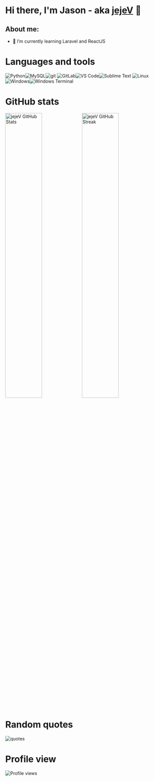 # Hi there, I'm Jason - aka [jejeV](https://www.youtube.com/channel/UCUHCwvXpLHawibe7PS_qAtA) 👋

## About me:

- 🌱 I’m currently learning Laravel and ReactJS

# Languages and tools

<img alt="Python" src="https://img.shields.io/badge/-Python-ffbc03?&logo=Python&style=for-the-badge" /><img alt="MySQL" src="https://img.shields.io/badge/MySQL-005C84?style=for-the-badge&logo=mysql&logoColor=white"><img alt="git" src="https://img.shields.io/badge/-Git-F05032?&style=for-the-badge&logo=git&logoColor=white" />
<img alt="GitLab" src="https://img.shields.io/badge/gitlab-%23181717.svg?style=for-the-badge&logo=gitlab&logoColor=white"><img alt="VS Code" src="https://img.shields.io/static/v1?style=for-the-badge&message=VS+Code&color=007ACC&logo=Visual+Studio+Code&logoColor=FFFFFF&label="><img alt="Sublime Text" src="https://img.shields.io/static/v1?style=for-the-badge&message=Sublime+Text&color=222222&logo=Sublime+Text&logoColor=FF9800&label=">
<img alt="Linux" src="https://img.shields.io/badge/Linux-FCC624?style=for-the-badge&logo=linux&logoColor=black"><img alt="Windows" src="https://img.shields.io/badge/Windows-0078D6?style=for-the-badge&logo=windows&logoColor=white"><img alt="Windows Terminal" src="https://img.shields.io/badge/windows%20terminal-4D4D4D?style=for-the-badge&logo=windows%20terminal&logoColor=white">

# GitHub stats

<img alt="jejeV GitHub Stats" width="48%" src="https://github-readme-stats.vercel.app/api?username=jejeV&hide_title=false&theme=solarized-light&show_icons=true&count_private=true&hide_border=true"><img alt="jejeV GitHub Streak" src="https://github-readme-streak-stats.herokuapp.com?user=jejeV&theme=solarized-light&hide_border=true" width="48%">

# Random quotes

<img alt="quotes" src="https://quotes-github-readme.vercel.app/api?type=horizontal&theme=default">

# Profile view

<img src="https://gpvc.arturio.dev/jejeV" alt="Profile views"/>
